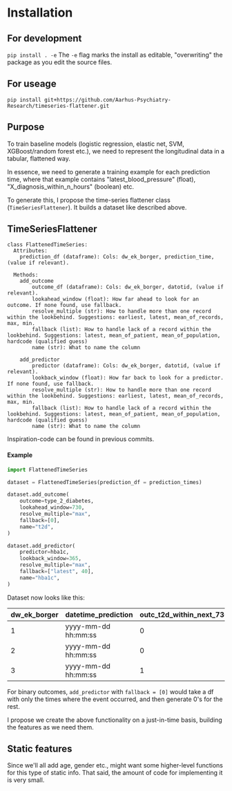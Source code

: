 # Installation
## For development
`pip install . -e`
The `-e` flag marks the install as editable, "overwriting" the package as you edit the source files.

## For useage
`pip install git+https://github.com/Aarhus-Psychiatry-Research/timeseries-flattener.git`

## Purpose
To train baseline models (logistic regression, elastic net, SVM, XGBoost/random forest etc.), we need to represent the longitudinal data in a tabular, flattened way. 

In essence, we need to generate a training example for each prediction time, where that example contains "latest_blood_pressure" (float), "X_diagnosis_within_n_hours" (boolean) etc.

To generate this, I propose the time-series flattener class (`TimeSeriesFlattener`). It builds a dataset like described above.

## TimeSeriesFlattener
```
class FlattenedTimeSeries:
  Attributes:
    prediction_df (dataframe): Cols: dw_ek_borger, prediction_time, (value if relevant).

  Methods:
    add_outcome
        outcome_df (dataframe): Cols: dw_ek_borger, datotid, (value if relevant).
        lookahead_window (float): How far ahead to look for an outcome. If none found, use fallback.
        resolve_multiple (str): How to handle more than one record within the lookbehind. Suggestions: earliest, latest, mean_of_records, max, min.
        fallback (list): How to handle lack of a record within the lookbehind. Suggestions: latest, mean_of_patient, mean_of_population, hardcode (qualified guess)
        name (str): What to name the column
    
    add_predictor
        predictor (dataframe): Cols: dw_ek_borger, datotid, (value if relevant).
        lookback_window (float): How far back to look for a predictor. If none found, use fallback.
        resolve_multiple (str): How to handle more than one record within the lookbehind. Suggestions: earliest, latest, mean_of_records, max, min.
        fallback (list): How to handle lack of a record within the lookbehind. Suggestions: latest, mean_of_patient, mean_of_population, hardcode (qualified guess)
        name (str): What to name the column
```

Inspiration-code can be found in previous commits.

#### Example
```python
import FlattenedTimeSeries

dataset = FlattenedTimeSeries(prediction_df = prediction_times)

dataset.add_outcome(
    outcome=type_2_diabetes,
    lookahead_window=730,
    resolve_multiple="max",
    fallback=[0],
    name="t2d",
)

dataset.add_predictor(
    predictor=hba1c,
    lookback_window=365,
    resolve_multiple="max",
    fallback=["latest", 40],
    name="hba1c",
)
```

Dataset now looks like this:

| dw_ek_borger | datetime_prediction | outc_t2d_within_next_730_days | pred_max_hba1c_within_prev_365_days |
|--------------|---------------------|-------------------------------|-------------------------------------|
| 1            | yyyy-mm-dd hh:mm:ss | 0                             | 48                                  |
| 2            | yyyy-mm-dd hh:mm:ss | 0                             | 40                                  |
| 3            | yyyy-mm-dd hh:mm:ss | 1                             | 44                                  |


For binary outcomes, `add_predictor` with `fallback = [0]` would take a df with only the times where the event occurred, and then generate 0's for the rest. 

I propose we create the above functionality on a just-in-time basis, building the features as we need them.

## Static features
Since we'll all add age, gender etc., might want some higher-level functions for this type of static info. That said, the amount of code for implementing it is very small.